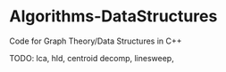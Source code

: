 # Algorithms-DataStructures
Code for Graph Theory/Data Structures in C++

TODO:
lca,
hld,
centroid decomp,
linesweep,
